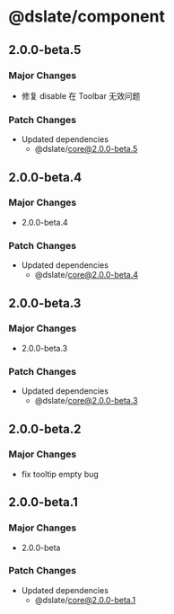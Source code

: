 # @dslate/component

## 2.0.0-beta.5

### Major Changes

- 修复 disable 在 Toolbar 无效问题

### Patch Changes

- Updated dependencies
  - @dslate/core@2.0.0-beta.5

## 2.0.0-beta.4

### Major Changes

- 2.0.0-beta.4

### Patch Changes

- Updated dependencies
  - @dslate/core@2.0.0-beta.4

## 2.0.0-beta.3

### Major Changes

- 2.0.0-beta.3

### Patch Changes

- Updated dependencies
  - @dslate/core@2.0.0-beta.3

## 2.0.0-beta.2

### Major Changes

- fix tooltip empty bug

## 2.0.0-beta.1

### Major Changes

- 2.0.0-beta

### Patch Changes

- Updated dependencies
  - @dslate/core@2.0.0-beta.1
